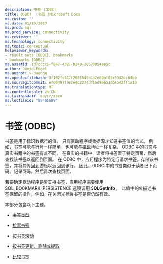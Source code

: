 ```yaml
---
description: 书签 (ODBC)
title: ODBC)  (书签 |Microsoft Docs
ms.custom: ''
ms.date: 01/19/2017
ms.prod: sql
ms.prod_service: connectivity
ms.reviewer: ''
ms.technology: connectivity
ms.topic: conceptual
helpviewer_keywords:
- result sets [ODBC], bookmarks
- bookmarks [ODBC]
ms.assetid: 1d7cccc5-f847-4321-b240-28570854ee5c
author: David-Engel
ms.author: v-daenge
ms.openlocfilehash: 3f162fc317f2651549a1a2e80af03c9942dc64bb
ms.sourcegitcommit: e700497f962e4c2274df16d9e651059b42ff1a10
ms.translationtype: MT
ms.contentlocale: zh-CN
ms.lasthandoff: 08/17/2020
ms.locfileid: "88461609"
---
```

# <a name="bookmarks-odbc"></a>书签 (ODBC)
书签是用于标识数据行的值。 只有驱动程序或数据源才知道书签值的含义。 例如，书签可能与行号一样简单，也可能与磁盘地址一样复杂。 ODBC 中的书签与真实书籍中的书签有点不同。 在真实的书籍中，读者将书签置于特定页面，然后查找该书签以返回到页面。 在 ODBC 中，应用程序为特定行请求书签，存储该书签，并将其传回到游标以返回到该行。 因此，ODBC 中的书签类似于读者记下页码、记录页码，然后再次查找页面。  
  
 若要确定驱动程序是否支持书签，应用程序需要使用 SQL_BOOKMARK_PERSISTENCE 选项调用 **SQLGetInfo** 。 此值中的位描述书签保留的操作，例如，在关闭光标后书签是否仍然有效。  
  
 本部分包含以下主题。  
  
-   [书签类型](../../../odbc/reference/develop-app/bookmark-types.md)  
  
-   [检索书签](../../../odbc/reference/develop-app/retrieving-bookmarks.md)  
  
-   [按书签滚动](../../../odbc/reference/develop-app/scrolling-by-bookmark.md)  
  
-   [按书签更新、删除或提取](../../../odbc/reference/develop-app/updating-deleting-or-fetching-by-bookmark.md)  
  
-   [比较书签](../../../odbc/reference/develop-app/comparing-bookmarks.md)
